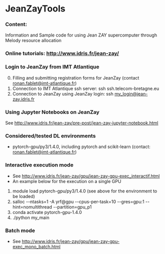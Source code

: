 # JeanZayTools

### Content:
Information and Sample code for using Jean ZAY supercomputer through Melody resource allocation

### Online tutorials: http://www.idris.fr/jean-zay/

### Login to JeanZay from IMT Atlantique
0. Filling and submitting registration forms for JeanZay (contact ronan.fablet@imt-atlantique.fr)
1. Connection to IMT Atlantique ssh server: ssh ssh.telecom-bretagne.eu
2. Connection to JeanZay using JeanZay login: ssh my_login@jean-zay.idris.fr

### Using Jupyter Notebooks on JeanZay
See http://www.idris.fr/jean-zay/pre-post/jean-zay-jupyter-notebook.html

### Considered/tested DL environments
- pytorch-gpu/py3/1.4.0, including pytorch and scikit-learn (contact: ronan.fablet@imt-atlantique.fr)

### Interactive execution mode 
- See http://www.idris.fr/jean-zay/gpu/jean-zay-gpu-exec_interactif.html
- An example below for the execution on a single GPU
1. module load pytorch-gpu/py3/1.4.0 (see above for the environment to be loaded)
2. salloc --ntasks=1 -A yrf@gpu --cpus-per-task=10 --gres=gpu:1 --hint=nomultithread --partition=gpu_p1
3. conda activate pytorch-gpu-1.4.0
4. ./python my_main

### Batch mode
- See http://www.idris.fr/jean-zay/gpu/jean-zay-gpu-exec_mono_batch.html

